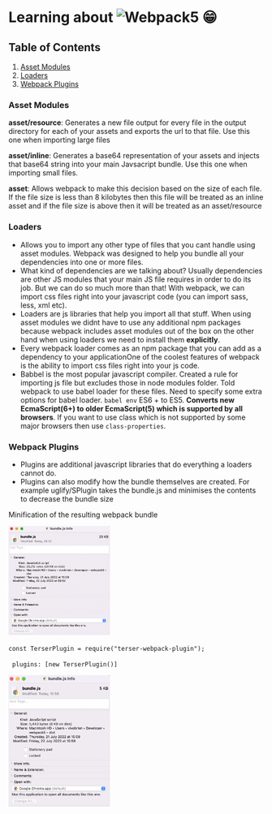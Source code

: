 # Learning about ![Webpack5](https://www.google.com/search?q=webpack+icon&rlz=1C5CHFA_enGB972GB972&tbm=isch&source=iu&ictx=1&vet=1&fir=OoC7KKePuDCfFM%252CO7xB4KEsvV1nLM%252C_%253BARltil2bMvIC-M%252CO7xB4KEsvV1nLM%252C_%253BJgCu3mVROfnVdM%252CyMKhjg2VeMMdGM%252C_%253BWR7HMs3Kb9E9NM%252C15ALbMfxbkN0TM%252C_%253BtobIcK8Bs0djsM%252CO7xB4KEsvV1nLM%252C_%253BnsnB7VKlB0ALwM%252Ci8jRIKoNktNjNM%252C_%253BuPiveBYY6rTqLM%252C6FnwDzvqyXfryM%252C_%253BzVDCxi3u7aTO3M%252CJ-sJfzmwPOkqzM%252C_%253Bz3jp-QXRbkZMFM%252ChmqqyZk-AqS2OM%252C_%253BsNDEHLWvrQNtYM%252CuK9KuFP54rlCVM%252C_%253BABO2Fm6BM1nq3M%252CClnXPwYowgUYSM%252C_%253BT1PsTTVbEviFvM%252CO7xB4KEsvV1nLM%252C_%253BBr9O6lz_Hb4IFM%252Csi5_WWMFkdc-pM%252C_%253BDK8-FMuSXl2mdM%252CD0YXRM0g_SMpAM%252C_&usg=AI4_-kTROigEu9WtoRxAs_DXYacRHgWFBg&sa=X&ved=2ahUKEwjpyOCwoIz5AhXqQvEDHQU3Bb4Q9QF6BAgDEAE#imgrc=OoC7KKePuDCfFM) :grin:

## Table of Contents

1. [Asset Modules](#asset-modules)
2. [Loaders](#loaders)
3. [Webpack Plugins](#webpack-plugins)

### Asset Modules <a name="asset-modules"></a>

**asset/resource**: Generates a new file output for every file in the output directory for each of your assets and exports the url to that file. Use this one when importing large files

**asset/inline**: Generates a base64 representation of your assets and injects that base64 string into your main Javsacript bundle. Use this one when importing small files.

**asset**: Allows webpack to make this decision based on the size of each file. If the file size is less than 8 kilobytes then this file will be treated as an inline asset and if the file size is above then it will be treated as an asset/resource

### Loaders <a name="loaders"></a>

- Allows you to import any other type of files that you cant handle using asset modules. Webpack was designed to help you bundle all your dependencies into one or more files.
- What kind of dependencies are we talking about? Usually dependencies are other JS modules that your main JS file requires in order to do its job. But we can do so much more than that! With webpack, we can import css files right into your javascript code (you can import sass, less, xml etc).
- Loaders are js libraries that help you import all that stuff. When using asset modules we didnt have to use any additional npm packages because webpack includes asset modules out of the box on the other hand when using loaders we need to install them **explicitly**.
- Every webpack loader comes as an npm package that you can add as a dependency to your applicationOne of the coolest features of webpack is the ability to import css files right into your js code.
- Babbel is the most popular javascript compiler. Created a rule for importing js file but excludes those in node modules folder. Told webpack to use babel loader for these files. Need to specify some extra options for babel loader. `babel env` ES6 + to ES5. **Converts new EcmaScript(6+) to older EcmaScript(5) which is supported by all browsers**. If you want to use class which is not supported by some major browsers then use `class-properties`.

### Webpack Plugins <a name="webpack-plugins"></a>

- Plugins are additional javascript libraries that do everything a loaders cannot do.
- Plugins can also modify how the bundle themselves are created. For example uglify/SPlugin takes the bundle.js and minimises the contents to decrease the bundle size

Minification of the resulting webpack bundle

<img src="./readme/bundle_before_babel.png" alt="Size of bundle size before babel" width="200"/>

`const TerserPlugin = require("terser-webpack-plugin");`

` plugins: [new TerserPlugin()]`

<img src="./readme/bundle_after_babel.png" alt="Size of bundle size after babel" width="200"/>

